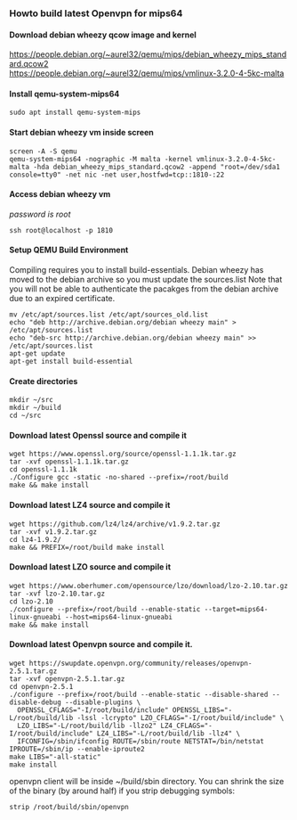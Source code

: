 ### Howto build latest Openvpn for mips64

#### Download debian wheezy qcow image and kernel
https://people.debian.org/~aurel32/qemu/mips/debian_wheezy_mips_standard.qcow2  
https://people.debian.org/~aurel32/qemu/mips/vmlinux-3.2.0-4-5kc-malta

#### Install qemu-system-mips64
~~~
sudo apt install qemu-system-mips 
~~~

#### Start debian wheezy vm inside screen
~~~
screen -A -S qemu
qemu-system-mips64 -nographic -M malta -kernel vmlinux-3.2.0-4-5kc-malta -hda debian_wheezy_mips_standard.qcow2 -append "root=/dev/sda1 console=tty0" -net nic -net user,hostfwd=tcp::1810-:22
~~~

#### Access debian wheezy vm
*password is root*
~~~
ssh root@localhost -p 1810
~~~

#### Setup QEMU Build Environment
Compiling requires you to install build-essentials. Debian wheezy has moved to the debian archive so you must update the sources.list Note that you will not be able to authenticate the pacakges from the debian archive due to an expired certificate.
~~~
mv /etc/apt/sources.list /etc/apt/sources_old.list
echo "deb http://archive.debian.org/debian wheezy main" > /etc/apt/sources.list
echo "deb-src http://archive.debian.org/debian wheezy main" >> /etc/apt/sources.list
apt-get update
apt-get install build-essential
~~~

#### Create directories
~~~
mkdir ~/src
mkdir ~/build
cd ~/src
~~~

#### Download latest Openssl source and compile it
~~~
wget https://www.openssl.org/source/openssl-1.1.1k.tar.gz
tar -xvf openssl-1.1.1k.tar.gz
cd openssl-1.1.1k
./Configure gcc -static -no-shared --prefix=/root/build
make && make install
~~~

#### Download latest LZ4 source and compile it
~~~
wget https://github.com/lz4/lz4/archive/v1.9.2.tar.gz
tar -xvf v1.9.2.tar.gz
cd lz4-1.9.2/
make && PREFIX=/root/build make install
~~~

#### Download latest LZO source and compile it
~~~
wget https://www.oberhumer.com/opensource/lzo/download/lzo-2.10.tar.gz
tar -xvf lzo-2.10.tar.gz
cd lzo-2.10
./configure --prefix=/root/build --enable-static --target=mips64-linux-gnueabi --host=mips64-linux-gnueabi
make && make install
~~~

#### Download latest Openvpn source and compile it.
~~~
wget https://swupdate.openvpn.org/community/releases/openvpn-2.5.1.tar.gz
tar -xvf openvpn-2.5.1.tar.gz
cd openvpn-2.5.1
./configure --prefix=/root/build --enable-static --disable-shared --disable-debug --disable-plugins \
  OPENSSL_CFLAGS="-I/root/build/include" OPENSSL_LIBS="-L/root/build/lib -lssl -lcrypto" LZO_CFLAGS="-I/root/build/include" \
  LZO_LIBS="-L/root/build/lib -llzo2" LZ4_CFLAGS="-I/root/build/include" LZ4_LIBS="-L/root/build/lib -llz4" \
  IFCONFIG=/sbin/ifconfig ROUTE=/sbin/route NETSTAT=/bin/netstat IPROUTE=/sbin/ip --enable-iproute2
make LIBS="-all-static"
make install
~~~

openvpn client will be inside ~/build/sbin directory. You can shrink the size of the binary (by around half) if you strip debugging symbols:
~~~
strip /root/build/sbin/openvpn
~~~

